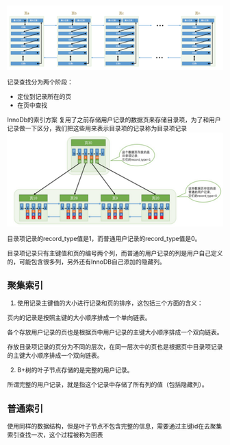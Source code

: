 <img src=".assets/image-20211122214022823.png" alt="image-20211122214022823" style="zoom:50%;" />

记录查找分为两个阶段：

+ 定位到记录所在的页
+ 在页中查找

InnoDb的索引方案
	复用了之前存储用户记录的数据页来存储目录项，为了和用户记录做一下区分，我们把这些用来表示目录项的记录称为目录项记录
<img src=".assets/image-20211122214919178.png" alt="image-20211122214919178" style="zoom:50%;" />

目录项记录的record_type值是1，而普通用户记录的record_type值是0。 

目录项记录只有主键值和页的编号两个列，而普通的用户记录的列是用户自己定义的，可能包含很多列，另外还有InnoDB自己添加的隐藏列。

## 聚集索引

1. 使用记录主键值的大小进行记录和页的排序，这包括三个方面的含义： 

页内的记录是按照主键的大小顺序排成一个单向链表。 

各个存放用户记录的页也是根据页中用户记录的主键大小顺序排成一个双向链表。 

存放目录项记录的页分为不同的层次，在同一层次中的页也是根据页中目录项记录的主键大小顺序排成一个双向链表。 

2. B+树的叶子节点存储的是完整的用户记录。 

所谓完整的用户记录，就是指这个记录中存储了所有列的值（包括隐藏列）。

## 普通索引

使用同样的数据结构，但是叶子节点不包含完整的信息，需要通过主键id在去聚集索引查找一次，这个过程被称为回表

